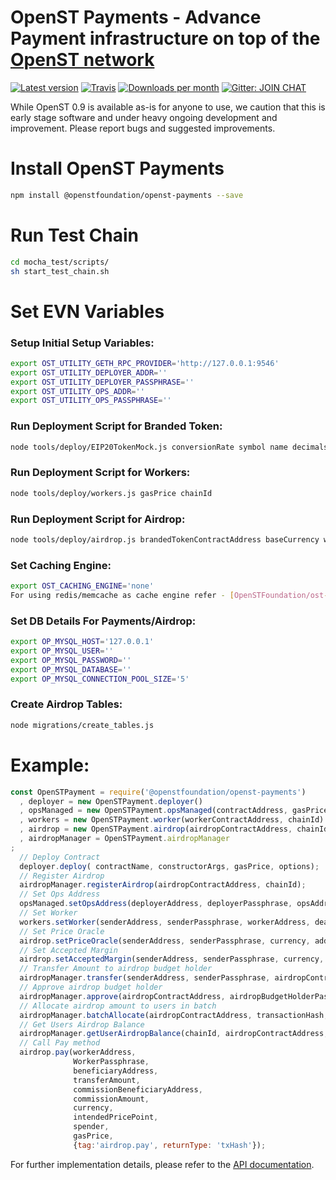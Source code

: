 # OpenST Payments - Advance Payment infrastructure on top of the [OpenST network](https://simpletoken.org)

[![Latest version](https://img.shields.io/npm/v/@openstfoundation/openst-payments.svg?maxAge=3600)](https://www.npmjs.com/package/@openstfoundation/openst-payments)
[![Travis](https://img.shields.io/travis/OpenSTFoundation/openst-payments.svg?maxAge=600)](https://travis-ci.org/OpenSTFoundation/openst-payments)
[![Downloads per month](https://img.shields.io/npm/dm/@openstfoundation/openst-payments.svg?maxAge=3600)](https://www.npmjs.com/package/@openstfoundation/openst-payments)
[![Gitter: JOIN CHAT](https://img.shields.io/badge/gitter-JOIN%20CHAT-brightgreen.svg)](https://gitter.im/OpenSTFoundation/SimpleToken)

While OpenST 0.9 is available as-is for anyone to use, we caution that this is early stage software and under heavy ongoing development and improvement. Please report bugs and suggested improvements.

# Install OpenST Payments

```bash
npm install @openstfoundation/openst-payments --save
```

# Run Test Chain

```bash
cd mocha_test/scripts/
sh start_test_chain.sh
```

# Set EVN Variables

### Setup Initial Setup Variables:

```bash
export OST_UTILITY_GETH_RPC_PROVIDER='http://127.0.0.1:9546'
export OST_UTILITY_DEPLOYER_ADDR=''
export OST_UTILITY_DEPLOYER_PASSPHRASE=''
export OST_UTILITY_OPS_ADDR=''
export OST_UTILITY_OPS_PASSPHRASE=''
```

### Run Deployment Script for Branded Token:

```bash
node tools/deploy/EIP20TokenMock.js conversionRate symbol name decimals gasPrice
```

### Run Deployment Script for Workers:

```bash
node tools/deploy/workers.js gasPrice chainId
```

### Run Deployment Script for Airdrop:

```bash
node tools/deploy/airdrop.js brandedTokenContractAddress baseCurrency workerContractAddress airdropBudgetHolder gasPrice chainId
```

### Set Caching Engine:

```bash
export OST_CACHING_ENGINE='none'
For using redis/memcache as cache engine refer - [OpenSTFoundation/ost-price-oracle](https://github.com/OpenSTFoundation/ost-price-oracle)
```

### Set DB Details For Payments/Airdrop:

```bash
export OP_MYSQL_HOST='127.0.0.1'
export OP_MYSQL_USER=''
export OP_MYSQL_PASSWORD=''
export OP_MYSQL_DATABASE=''
export OP_MYSQL_CONNECTION_POOL_SIZE='5'
```

### Create Airdrop Tables:

```bash
node migrations/create_tables.js 
```

# Example:
```js
const OpenSTPayment = require('@openstfoundation/openst-payments')
  , deployer = new OpenSTPayment.deployer()
  , opsManaged = new OpenSTPayment.opsManaged(contractAddress, gasPrice, chainId)
  , workers = new OpenSTPayment.worker(workerContractAddress, chainId)
  , airdrop = new OpenSTPayment.airdrop(airdropContractAddress, chainId)
  , airdropManager = OpenSTPayment.airdropManager
;  
  // Deploy Contract
  deployer.deploy( contractName, constructorArgs, gasPrice, options);
  // Register Airdrop
  airdropManager.registerAirdrop(airdropContractAddress, chainId);
  // Set Ops Address
  opsManaged.setOpsAddress(deployerAddress, deployerPassphrase, opsAddress, options);
  // Set Worker
  workers.setWorker(senderAddress, senderPassphrase, workerAddress, deactivationHeight, gasPrice, options);
  // Set Price Oracle
  airdrop.setPriceOracle(senderAddress, senderPassphrase, currency, address, gasPrice, options);
  // Set Accepted Margin
  airdrop.setAcceptedMargin(senderAddress, senderPassphrase, currency, acceptedMargin, gasPrice, options);
  // Transfer Amount to airdrop budget holder
  airdropManager.transfer(senderAddress, senderPassphrase, airdropContractAddress, amount, gasPrice, chainId, options);
  // Approve airdrop budget holder
  airdropManager.approve(airdropContractAddress, airdropBudgetHolderPassphrase, gasPrice, chainId, options);
  // Allocate airdrop amount to users in batch
  airdropManager.batchAllocate(airdropContractAddress, transactionHash, airdropUsers, chainId);
  // Get Users Airdrop Balance
  airdropManager.getUserAirdropBalance(chainId, airdropContractAddress, userAddresses);
  // Call Pay method
  airdrop.pay(workerAddress,
              WorkerPassphrase,
              beneficiaryAddress,
              transferAmount,
              commissionBeneficiaryAddress,
              commissionAmount,
              currency,
              intendedPricePoint,
              spender,
              gasPrice,
              {tag:'airdrop.pay', returnType: 'txHash'});
```

For further implementation details, please refer to the [API documentation](https://openstfoundation.github.io/openst-payments/).